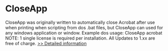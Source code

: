 # CloseApp
CloseApp was originally written to automatically close Acrobat after use when printing when scripting from dos .bat files, but CloseApp can used for any windows application or window. Example dos usage: CloseApp acrobat
NOTE: 1 single license is required per installation.
All Updates to 1.xx are free of charge.
[>> Detailed information](https://secure.shareit.com/shareit/product.html?productid=300453437&affiliateid=200057808)